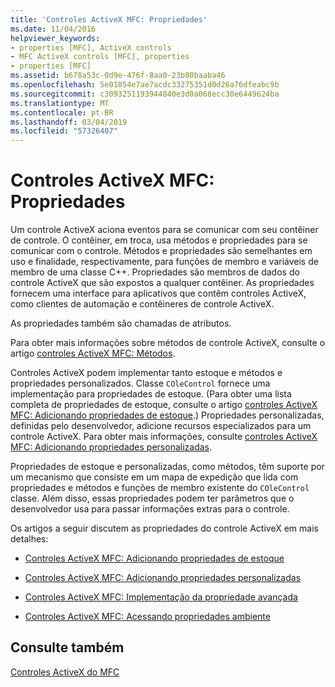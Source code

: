 ```yaml
---
title: 'Controles ActiveX MFC: Propriedades'
ms.date: 11/04/2016
helpviewer_keywords:
- properties [MFC], ActiveX controls
- MFC ActiveX controls [MFC], properties
- properties [MFC]
ms.assetid: b678a53c-0d9e-476f-8aa0-23b80baaba46
ms.openlocfilehash: 5e01854e7ae7acdc33275351d0d26a76dfeabc9b
ms.sourcegitcommit: c3093251193944840e3d0a068ecc30e6449624ba
ms.translationtype: MT
ms.contentlocale: pt-BR
ms.lasthandoff: 03/04/2019
ms.locfileid: "57326407"
---
```

# <a name="mfc-activex-controls-properties"></a>Controles ActiveX MFC: Propriedades

Um controle ActiveX aciona eventos para se comunicar com seu contêiner de controle. O contêiner, em troca, usa métodos e propriedades para se comunicar com o controle. Métodos e propriedades são semelhantes em uso e finalidade, respectivamente, para funções de membro e variáveis de membro de uma classe C++. Propriedades são membros de dados do controle ActiveX que são expostos a qualquer contêiner. As propriedades fornecem uma interface para aplicativos que contêm controles ActiveX, como clientes de automação e contêineres de controle ActiveX.

As propriedades também são chamadas de atributos.

Para obter mais informações sobre métodos de controle ActiveX, consulte o artigo [controles ActiveX MFC: Métodos](../mfc/mfc-activex-controls-methods.md).

Controles ActiveX podem implementar tanto estoque e métodos e propriedades personalizados. Classe `COleControl` fornece uma implementação para propriedades de estoque. (Para obter uma lista completa de propriedades de estoque, consulte o artigo [controles ActiveX MFC: Adicionando propriedades de estoque](../mfc/mfc-activex-controls-adding-stock-properties.md).) Propriedades personalizadas, definidas pelo desenvolvedor, adicione recursos especializados para um controle ActiveX. Para obter mais informações, consulte [controles ActiveX MFC: Adicionando propriedades personalizadas](../mfc/mfc-activex-controls-adding-custom-properties.md).

Propriedades de estoque e personalizadas, como métodos, têm suporte por um mecanismo que consiste em um mapa de expedição que lida com propriedades e métodos e funções de membro existente do `COleControl` classe. Além disso, essas propriedades podem ter parâmetros que o desenvolvedor usa para passar informações extras para o controle.

Os artigos a seguir discutem as propriedades do controle ActiveX em mais detalhes:

- [Controles ActiveX MFC: Adicionando propriedades de estoque](../mfc/mfc-activex-controls-adding-stock-properties.md)

- [Controles ActiveX MFC: Adicionando propriedades personalizadas](../mfc/mfc-activex-controls-adding-custom-properties.md)

- [Controles ActiveX MFC: Implementação da propriedade avançada](../mfc/mfc-activex-controls-advanced-property-implementation.md)

- [Controles ActiveX MFC: Acessando propriedades ambiente](../mfc/mfc-activex-controls-accessing-ambient-properties.md)

## <a name="see-also"></a>Consulte também

[Controles ActiveX do MFC](../mfc/mfc-activex-controls.md)
